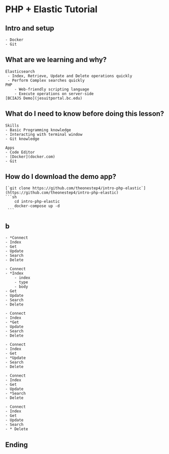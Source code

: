 # PHP + Elastic Tutorial

## Intro and setup
    - Docker
    - Git
 <!-- Hi my name is Stephon Harris. I'm a tech consultant for Avalon Consulting, LLC and also co-organizer of Black Code Collective -->
## What are we learning and why?
    Elasticsearch 
     - Index, Retrieve, Update and Delete operations quickly
     - Perform Complex searches quickly
    PHP
        - Web-friendly scripting language
        - Execute operations on server-side 
    [BCIAJS Demo](jesuitportal.bc.edu)
 <!-- - Elasticsearch is a powerful search and analytics engine that allows you to index, retrieve, update and delete data. It's a powerful solution for performing complex searches quickly. Today we're going to check out a little bit of its power using PHP. -->

## What do I need to know before doing this lesson?
    Skills
    - Basic Programming knowledge
    - Interacting with terminal window 
    - Git knowledge
    
    Apps
    - Code Editor
    - [Docker](docker.com)
    - Git
<!-- In order to follow along with the tutorial your going to need a couple of skills and apps -->

## How do I download the demo app?
    [`git clone https://github.com/theonestep4/intro-php-elastic`](https://github.com/theonestep4/intro-php-elastic)
    ```sh
        cd intro-php-elastic
        docker-compose up -d
     ```
<!-- So to begin we're going to download this repo from Github. In terminal do a git clone of the repo listed here. once downloaded, cd into the directory intro php elastic. Now we're going to start our docker environment by running docker-compose up -d. Once our environment is up and running let's log into our containers by running docker-compose exec php-fpm bash -->

## b
    - *Connect
    - Index
    - Get
    - Update
    - Search
    - Delete
<!-- Now that we have our PHP & Elastic environment set up we're going to do a couple of operations. in a text editor open the index.php file. You'll see at the top of the file the configuration parameters to connect to our elasticsearch service.-->

    - Connect
    - *Index
        - index
        - type
        - body
    - Get
    - Update
    - Search
    - Delete
<!--  Data stored in Elasticsearch are called documents. Now let's try storing a document into Elasticsearch, this is called indexing. Elasticsearch requires three parameters: an index, a type, and a body. The id parameter is optional, and Elasticsearch will automatically assigns a unique ID if nothing is specified. The index is the logical grouping in which you want to store the specific document. The type is how you want to categorize the document. The body is the data you want to index. In the example here we're going to index a document of a <character> named Cersei Lannister. Let's run this in php with the command php -f index.php. We should see the following output. It shows that a character was created and given a random ID by elastic. -->

    - Connect
    - Index
    - *Get
    - Update
    - Search
    - Delete
<!-- Now let's try retrieving a specific document from Elasticsearch. Comment out the index section and uncomment the Getting a dcoument section. We give an index, type and ID to the get operation. When we run php -f index.php this time we see that we get back the exact document we stored document. The version value keeps track of every time the document is updated. Since this is the first version it's value is 1. -->

    - Connect
    - Index
    - Get
    - *Update
    - Search
    - Delete
<!-- Let's update the version of this document. Comment out Getting a document section and uncomment the section. Updating a document and let's run php -f index.php again. The result returned that the result field has been updated and the version has incremented.-->

    - Connect
    - Index
    - Get
    - Update
    - *Search
    - Delete
<!-- Let's try running a search now. Comment out the updating a document section and uncomment the searching section. We have here a nested array with a match field of name inside the body query parameter . We're going to search on the name field for a value of 'Cersei'. When we run the index.php file now elasticsearch returns search hit data. Let's talk about what we see. Took is the number of milliseconds it took for the request to finish. Timed Out – returns true if the request timed out. Shards is how elasticsearch distributes data and shows the total number of shards, how many shards are healthy and how many are not (failed). Hits shows the documents that matched our query. Max Score is the highest score of any document that matches our query. -->

    - Connect
    - Index
    - Get
    - Update
    - Search
    - * Delete
<!-- Now let's try deleting a document stored in elasticsearch. Comment the searching section and uncomment the deleting a document section. The delete operation requires an index type and the id of the document you want to delete. When we run index.php now it returns that it found the document and now it's deleted. -->

## Ending

<!-- Today we learned how to do common operations in Elasticsearch. Elasticsearch is great for search functionality in PHP applications. Thanks for following along! -->